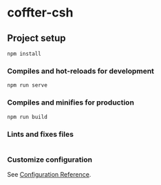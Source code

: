 # coffter-csh

## Project setup
```
npm install
```

### Compiles and hot-reloads for development
```
npm run serve
```

### Compiles and minifies for production
```
npm run build
```

### Lints and fixes files
```

```

### Customize configuration
See [Configuration Reference](https://cli.vuejs.org/config/).
